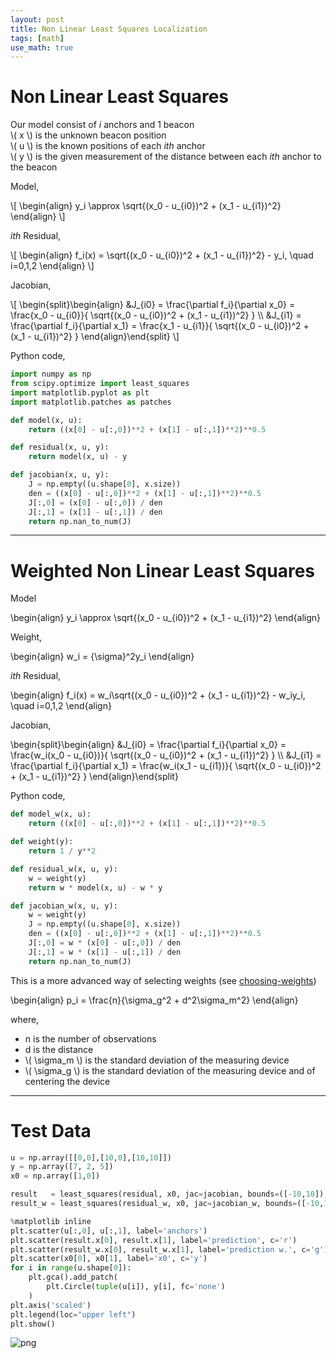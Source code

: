 ```yaml
---
layout: post
title: Non Linear Least Squares Localization
tags: [math]
use_math: true
---
```


# Non Linear Least Squares

Our model consist of *i* anchors and 1 beacon   
\\( x \\) is the unknown beacon position   
\\( u \\) is the known positions of each *ith* anchor   
\\( y \\) is the given measurement of the distance between each *ith* anchor to the beacon   

Model,

<html>
\[
\begin{align}
y_i \approx \sqrt{(x_0 - u_{i0})^2 + (x_1 - u_{i1})^2}
\end{align}
\]
</html>

*ith* Residual,

<html>
\[
\begin{align}
f_i(x) = \sqrt{(x_0 - u_{i0})^2 + (x_1 - u_{i1})^2} - y_i, \quad i=0,1,2
\end{align}
\]
</html>

Jacobian,

<html>
\[
\begin{split}\begin{align}
&J_{i0} = \frac{\partial f_i}{\partial x_0} = \frac{x_0 - u_{i0}}{ \sqrt{(x_0 - u_{i0})^2 + (x_1 - u_{i1})^2} } \\
&J_{i1} = \frac{\partial f_i}{\partial x_1} = \frac{x_1 - u_{i1}}{ \sqrt{(x_0 - u_{i0})^2 + (x_1 - u_{i1})^2} } 
\end{align}\end{split}
\]
</html>

Python code,

```python
import numpy as np
from scipy.optimize import least_squares
import matplotlib.pyplot as plt
import matplotlib.patches as patches

def model(x, u):
    return ((x[0] - u[:,0])**2 + (x[1] - u[:,1])**2)**0.5

def residual(x, u, y):
    return model(x, u) - y

def jacobian(x, u, y):
    J = np.empty((u.shape[0], x.size))
    den = ((x[0] - u[:,0])**2 + (x[1] - u[:,1])**2)**0.5
    J[:,0] = (x[0] - u[:,0]) / den
    J[:,1] = (x[1] - u[:,1]) / den
    return np.nan_to_num(J)
```

---

# Weighted Non Linear Least Squares

Model

<html>
\begin{align}
y_i \approx \sqrt{(x_0 - u_{i0})^2 + (x_1 - u_{i1})^2}
\end{align}
</html>

Weight,

<html>
\begin{align}
w_i = {\sigma}^2y_i
\end{align}
</html>

*ith* Residual,

<html>
\begin{align}
f_i(x) = w_i\sqrt{(x_0 - u_{i0})^2 + (x_1 - u_{i1})^2} - w_iy_i, \quad i=0,1,2
\end{align}
</html>

Jacobian,

<html>
\begin{split}\begin{align}
&J_{i0} = \frac{\partial f_i}{\partial x_0} = \frac{w_i(x_0 - u_{i0})}{ \sqrt{(x_0 - u_{i0})^2 + (x_1 - u_{i1})^2} } \\
&J_{i1} = \frac{\partial f_i}{\partial x_1} = \frac{w_i(x_1 - u_{i1})}{ \sqrt{(x_0 - u_{i0})^2 + (x_1 - u_{i1})^2} } 
\end{align}\end{split}
</html>

Python code,

```python
def model_w(x, u):
    return ((x[0] - u[:,0])**2 + (x[1] - u[:,1])**2)**0.5

def weight(y):
    return 1 / y**2

def residual_w(x, u, y):
    w = weight(y)
    return w * model(x, u) - w * y

def jacobian_w(x, u, y):
    w = weight(y)
    J = np.empty((u.shape[0], x.size))
    den = ((x[0] - u[:,0])**2 + (x[1] - u[:,1])**2)**0.5
    J[:,0] = w * (x[0] - u[:,0]) / den
    J[:,1] = w * (x[1] - u[:,1]) / den
    return np.nan_to_num(J)
```

This is a more advanced way of selecting weights (see [choosing-weights](/personal-blog/assets/non-linear-least-squares-localization/weighted_least_squares.pdf))

<html>
\begin{align}
p_i = \frac{n}{\sigma_g^2 + d^2\sigma_m^2}
\end{align}
</html>

where,
- n is the number of observations
- d is the distance
- \\( \sigma_m \\) is the standard deviation of the measuring device
- \\( \sigma_g \\) is the standard deviation of the measuring device and of centering the device

---

# Test Data

```python
u = np.array([[0,0],[10,0],[10,10]])
y = np.array([7, 2, 5])
x0 = np.array([1,0])

result   = least_squares(residual, x0, jac=jacobian, bounds=([-10,10]), args=(u, y), verbose=1)
result_w = least_squares(residual_w, x0, jac=jacobian_w, bounds=([-10,10]), args=(u, y), verbose=1)
```

```python
%matplotlib inline
plt.scatter(u[:,0], u[:,1], label='anchors')
plt.scatter(result.x[0], result.x[1], label='prediction', c='r')
plt.scatter(result_w.x[0], result_w.x[1], label='prediction w.', c='g')
plt.scatter(x0[0], x0[1], label='x0', c='y')
for i in range(u.shape[0]):
    plt.gca().add_patch(
        plt.Circle(tuple(u[i]), y[i], fc='none')
    )
plt.axis('scaled')
plt.legend(loc="upper left")
plt.show()
```

![png](/personal-blog/assets/non-linear-least-squares-localization/output_7_0.png)
